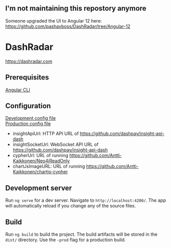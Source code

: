 ## I'm not maintaining this repostory anymore
Someone upgraded the UI to Angular 12 here: https://github.com/pashavboss/DashRadar/tree/Angular-12

# DashRadar
https://dashradar.com

## Prerequisites
[Angular CLI](https://github.com/angular/angular-cli)

## Configuration
[Development config file](src/environments/environment.ts)  
[Production config file](src/environments/environment.prod.ts)

* insightApiUrl: HTTP API URL of https://github.com/dashpay/insight-api-dash
* insightSocketUrl: WebSocket API URL of https://github.com/dashpay/insight-api-dash
* cypherUrl: URL of running https://github.com/Antti-Kaikkonen/Neo4jReadOnly
* chartJsImageURL: URL of running https://github.com/Antti-Kaikkonen/chartjs-cypher

## Development server

Run `ng serve` for a dev server. Navigate to `http://localhost:4200/`. The app will automatically reload if you change any of the source files.

## Build

Run `ng build` to build the project. The build artifacts will be stored in the `dist/` directory. Use the `-prod` flag for a production build.

